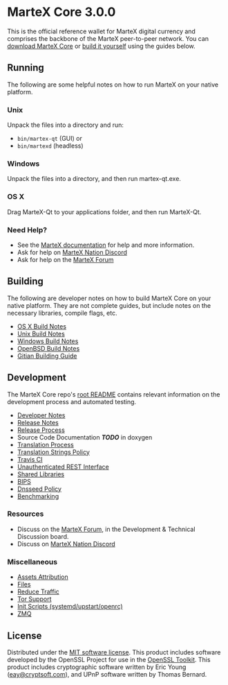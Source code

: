 MarteX Core 3.0.0
=====================

This is the official reference wallet for MarteX digital currency and comprises the backbone of the MarteX peer-to-peer network. You can [download MarteX Core](https://www.martexcoin.org/downloads/) or [build it yourself](#building) using the guides below.

Running
---------------------
The following are some helpful notes on how to run MarteX on your native platform.

### Unix

Unpack the files into a directory and run:

- `bin/martex-qt` (GUI) or
- `bin/martexd` (headless)

### Windows

Unpack the files into a directory, and then run martex-qt.exe.

### OS X

Drag MarteX-Qt to your applications folder, and then run MarteX-Qt.

### Need Help?

* See the [MarteX documentation](https://martexcoin.org/wiki/display/DOC)
for help and more information.
* Ask for help on [MarteX Nation Discord](http://martexchat.org)
* Ask for help on the [MarteX Forum](https://martexcoin.org/forum)

Building
---------------------
The following are developer notes on how to build MarteX Core on your native platform. They are not complete guides, but include notes on the necessary libraries, compile flags, etc.

- [OS X Build Notes](build-osx.md)
- [Unix Build Notes](build-unix.md)
- [Windows Build Notes](build-windows.md)
- [OpenBSD Build Notes](build-openbsd.md)
- [Gitian Building Guide](gitian-building.md)

Development
---------------------
The MarteX Core repo's [root README](/README.md) contains relevant information on the development process and automated testing.

- [Developer Notes](developer-notes.md)
- [Release Notes](release-notes.md)
- [Release Process](release-process.md)
- Source Code Documentation ***TODO*** in doxygen
- [Translation Process](translation_process.md)
- [Translation Strings Policy](translation_strings_policy.md)
- [Travis CI](travis-ci.md)
- [Unauthenticated REST Interface](REST-interface.md)
- [Shared Libraries](shared-libraries.md)
- [BIPS](bips.md)
- [Dnsseed Policy](dnsseed-policy.md)
- [Benchmarking](benchmarking.md)

### Resources
* Discuss on the [MarteX Forum](https://martexcoin.org/forum), in the Development & Technical Discussion board.
* Discuss on [MarteX Nation Discord](http://martexchat.org)

### Miscellaneous
- [Assets Attribution](assets-attribution.md)
- [Files](files.md)
- [Reduce Traffic](reduce-traffic.md)
- [Tor Support](tor.md)
- [Init Scripts (systemd/upstart/openrc)](init.md)
- [ZMQ](zmq.md)

License
---------------------
Distributed under the [MIT software license](/COPYING).
This product includes software developed by the OpenSSL Project for use in the [OpenSSL Toolkit](https://www.openssl.org/). This product includes
cryptographic software written by Eric Young ([eay@cryptsoft.com](mailto:eay@cryptsoft.com)), and UPnP software written by Thomas Bernard.

